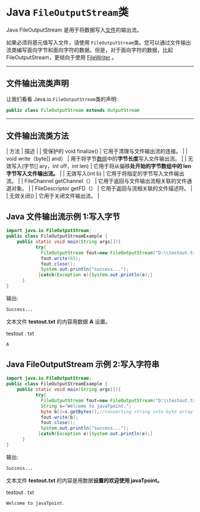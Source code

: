 # Java `FileOutputStream`类



Java FileOutputStream 是用于将数据写入[文件](java-file-class)的输出流。

如果必须将基元值写入文件，请使用 `FileOutputStream`类。您可以通过文件输出流类编写面向字节和面向字符的数据。但是，对于面向字符的数据，比起 FileOutputStream，更倾向于使用 [FileWriter](java-filterwriter-class) 。

* * *

## 文件输出流类声明

让我们看看 Java.io.`FileOutputStream`类的声明:

```java
public class FileOutputStream extends OutputStream

```

* * *

## 文件输出流类方法

| 方法 | 描述 |
| 受保护的 void finalize() | 它用于清理与文件输出流的连接。 |
| void write（byte[] and） | 用于将字节[数组](array-in-java)中的**字节长度**写入文件输出流。 |
| 无效写入(字节[] ary，int off，int len) | 它用于将从偏移**处开始的字节数组中的 **len** 字节写入文件输出流。** |
| 无效写入(int b) | 它用于将指定的字节写入文件输出流。 |
| FileChannel getChannel（） | 它用于返回与文件输出流相关联的文件通道对象。 |
| FileDescriptor getFD（） | 它用于返回与流相关联的文件描述符。 |
| 无效关闭() | 它用于关闭文件输出流。 |

## Java 文件输出流示例 1:写入字节

```java
import java.io.FileOutputStream;
public class FileOutputStreamExample {
	public static void main(String args[]){  
		   try{  
		     FileOutputStream fout=new FileOutputStream("D:\\testout.txt");  
		     fout.write(65);  
		     fout.close();  
		     System.out.println("success...");  
		    }catch(Exception e){System.out.println(e);}  
	  }  
}

```

输出:

```java
Success...

```

文本文件 **testout.txt** 的内容用数据 **A** 设置。

testout . txt

```java
A

```

## Java FileOutputStream 示例 2:写入字符串

```java
import java.io.FileOutputStream;
public class FileOutputStreamExample {
	public static void main(String args[]){  
		   try{  
		     FileOutputStream fout=new FileOutputStream("D:\\testout.txt");  
		     String s="Welcome to javaTpoint.";  
		     byte b[]=s.getBytes();//converting string into byte array  
		     fout.write(b);  
		     fout.close();  
		     System.out.println("success...");  
		    }catch(Exception e){System.out.println(e);}  
	  }  
}

```

输出:

```java
Success...

```

文本文件 **testout.txt** 的内容是用数据**设置的欢迎使用 javaTpoint。**

testout . txt

```java
Welcome to javaTpoint.

```